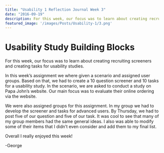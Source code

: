 ```yaml
---
title: "Usability 1 Reflection Journal Week 3"
date: "2016-09-19"
description: For this week, our focus was to learn about creating recruiting screeners and creating tasks for usability studies.
featured_image: '/images/Posts/Usability-1/3.png'
---
```


# Usability Study Building Blocks

For this week, our focus was to learn about creating recruiting screeners and creating tasks for usability studies.

In this week’s assignment we where given a scenario and assigned user groups. Based on that, we had to create a 10 question screener and 10 tasks for a usability study. In the scenario, we are asked to conduct a study on Papa John’s website. Our main focus was to evaluate their online ordering via the website.

We were also assigned groups for this assignment. In my group we had to develop the screener and tasks for advanced users. By Thursday, we had to post five of our question and five of our task. It was cool to see that many of my group members had the same general ideas. I also was able to modify some of their items that I didn’t even consider and add them to my final list.

Overall I really enjoyed this week!

\-George
